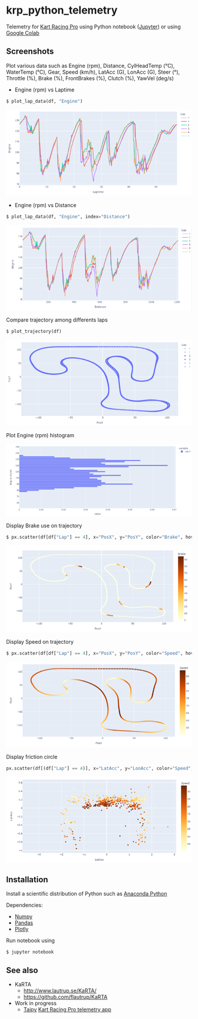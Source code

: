 # krp_python_telemetry

Telemetry for [Kart Racing Pro](https://www.kartracing-pro.com/) using Python notebook ([Jupyter](https://jupyter.org/)) or using [Google Colab](https://colab.research.google.com/github/scls19fr/krp_python_telemetry/blob/main/telemetry.ipynb)

## Screenshots

Plot various data such as Engine (rpm), Distance,	CylHeadTemp	(°C), WaterTemp (°C), Gear, Speed	(km/h), LatAcc (G), LonAcc (G), Steer (°), Throttle (%), Brake (%), FrontBrakes (%), Clutch (%), YawVel (deg/s)

- Engine (rpm) vs Laptime

```python
$ plot_lap_data(df, "Engine")
```

![Engine_vs_Laptime](screenshots/Engine_vs_Laptime.PNG)

- Engine (rpm) vs Distance

```python
$ plot_lap_data(df, "Engine", index="Distance")
```

![Engine_vs_Distance](screenshots/Engine_vs_Distance.PNG)

Compare trajectory among differents laps

```python
$ plot_trajectory(df)
```

![Trajectory](screenshots/Trajectory.PNG)

Plot Engine (rpm) histogram

![Engine_hist](screenshots/Engine_hist.PNG)

Display Brake use on trajectory

```python
$ px.scatter(df[df["Lap"] == 4], x="PosX", y="PosY", color="Brake", hover_name="Laptime", color_continuous_scale="YlOrBr")
```

![Trajectory_Brake](screenshots/Trajectory_Brake.PNG)

Display Speed on trajectory

```python
$ px.scatter(df[df["Lap"] == 4], x="PosX", y="PosY", color="Speed", hover_name="Laptime", color_continuous_scale="YlOrBr")
```

![Trajectory_Speed](screenshots/Trajectory_Speed.PNG)

Display friction circle

```python
px.scatter(df[(df["Lap"] == 4)], x="LatAcc", y="LonAcc", color="Speed", hover_name="Laptime", color_continuous_scale="YlOrBr")
```

![Friction_circle](screenshots/Friction_circle.PNG)

## Installation

Install a scientific distribution of Python such as [Anaconda Python](https://www.anaconda.com/download) 

Dependencies:
- [Numpy](https://numpy.org/)
- [Pandas](https://pandas.pydata.org/)
- [Plotly](https://plotly.com/)

Run notebook using

    $ jupyter notebook

## See also
- KaRTA
  - http://www.lautrup.se/KaRTA/
  - https://github.com/flautrup/KaRTA
- Work in progress
  -  [Taipy](https://www.taipy.io/) [Kart Racing Pro telemetry app](https://github.com/scls19fr/krp_python_telemetry/tree/taipy)

